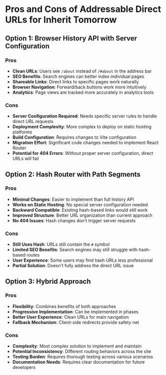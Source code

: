# Pros and Cons of Addressable Direct URLs for Inherit Tomorrow

## Option 1: Browser History API with Server Configuration

### Pros
- **Clean URLs**: Users see `/about` instead of `/#about` in the address bar
- **SEO Benefits**: Search engines can better index individual pages
- **Shareable Links**: Direct links to specific pages work naturally
- **Browser Navigation**: Forward/back buttons work more intuitively
- **Analytics**: Page views are tracked more accurately in analytics tools

### Cons
- **Server Configuration Required**: Needs specific server rules to handle direct URL requests
- **Deployment Complexity**: More complex to deploy on static hosting platforms
- **Build Configuration**: Requires changes to Vite configuration
- **Migration Effort**: Significant code changes needed to implement React Router
- **Potential for 404 Errors**: Without proper server configuration, direct URLs will fail

## Option 2: Hash Router with Path Segments

### Pros
- **Minimal Changes**: Easier to implement than full history API
- **Works on Static Hosting**: No special server configuration needed
- **Backward Compatible**: Existing hash-based links would still work
- **Improved Structure**: Better URL organization than current approach
- **No 404 Issues**: Hash changes don't trigger server requests

### Cons
- **Still Uses Hash**: URLs still contain the `#` symbol
- **Limited SEO Benefits**: Search engines may still struggle with hash-based routes
- **User Experience**: Some users may find hash URLs less professional
- **Partial Solution**: Doesn't fully address the direct URL issue

## Option 3: Hybrid Approach

### Pros
- **Flexibility**: Combines benefits of both approaches
- **Progressive Implementation**: Can be implemented in phases
- **Better User Experience**: Clean URLs for main navigation
- **Fallback Mechanism**: Client-side redirects provide safety net

### Cons
- **Complexity**: Most complex solution to implement and maintain
- **Potential Inconsistency**: Different routing behaviors across the site
- **Testing Burden**: Requires thorough testing across various scenarios
- **Documentation Needs**: Requires clear documentation for future developers
